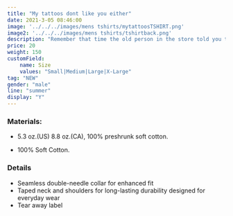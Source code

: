 ```yaml
---
title: "My tattoos dont like you either"
date: 2021-3-05 08:46:00
image: '../../../images/mens tshirts/mytattoosTSHIRT.png'
image2: '../../../images/mens tshirts/tshirtback.png'
description: "Remember that time the old person in the store told you this? Well now you can let them know how your tattoos feel about it!"
price: 20
weight: 150
customField:
    name: Size
    values: "Small|Medium|Large|X-Large"
tag: "NEW"
gender: "male"
line: "summer"
display: "Y"
---
```


### Materials:  

- 5.3 oz.(US) 8.8 oz.(CA), 100% preshrunk soft cotton.

- 100% Soft Cotton.

### Details 

- Seamless double-needle collar for enhanced fit
- Taped neck and shoulders for long-lasting durability designed for everyday wear
- Tear away label



